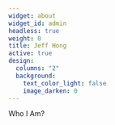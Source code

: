 ```yaml
---
widget: about
widget_id: admin
headless: true
weight: 0
title: Jeff Hong
active: true
design:
  columns: "2"
  background:
    text_color_light: false
    image_darken: 0
---
```

Who I Am?